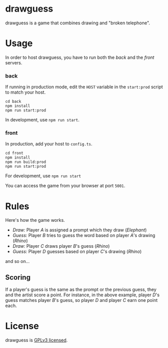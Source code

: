 # drawguess

drawguess is a game that combines drawing and "broken telephone".

# Usage

In order to host drawguess, you have to run both the _back_ and the _front_ servers.

### back

If running in production mode, edit the `HOST` variable in the `start:prod` script to match your host.

```
cd back
npm install
npm run start:prod
```

In development, use `npm run start`.

### front

In production, add your host to `config.ts`.

```
cd front
npm install
npm run build:prod
npm run start:prod
```

For development, use `npm run start`

You can access the game from your browser at port `5001`.

# Rules

Here's how the game works.

- _Draw:_ Player _A_ is assigned a prompt which they draw (_Elephant_)
- _Guess:_ Player _B_ tries to guess the word based on player _A_'s drawing (_Rhino_)
- _Draw:_ Player _C_ draws player _B_'s guess (_Rhino_)
- _Guess:_ Player _D_ guesses based on player _C_'s drawing (_Rhino_)

and so on...

## Scoring

If a player's guess is the same as the prompt or the previous guess, they and the artist score a point. For instance, in the above example, player _D_'s guess matches player _B_'s guess, so player _D_ and player _C_ earn one point each.

# License

drawguess is [GPLv3 licensed](./LICENSE).
